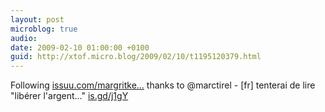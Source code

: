 ```yaml
---
layout: post
microblog: true
audio: 
date: 2009-02-10 01:00:00 +0100
guid: http://xtof.micro.blog/2009/02/10/t1195120379.html
---
```

Following [issuu.com/margritke...](http://issuu.com/margritkennedy) thanks to @marctirel - [fr] tenterai de lire "libérer l'argent..." [is.gd/j1gY](http://is.gd/j1gY)
